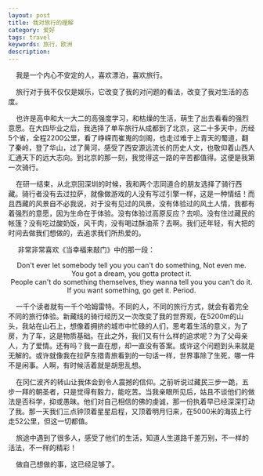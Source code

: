 ```yaml
---
layout: post
title: 我对旅行的理解
category: 爱好
tags: travel
keywords: 旅行，欧洲
description:
---
```


&nbsp;&nbsp;&nbsp;&nbsp;我是一个内心不安定的人，喜欢漂泊，喜欢旅行。

&nbsp;&nbsp;&nbsp;&nbsp;旅行对于我不仅仅是娱乐，它改变了我的对问题的看法，改变了我对生活的态度。

&nbsp;&nbsp;&nbsp;&nbsp;也许是高中和大一大二的高强度学习，和枯燥的生活，萌生了出去看看的强烈意愿。在大四毕业之后，我选择了单车旅行从成都到了北京，这二十多天中，历经5个省，全程2200公里，看了峥嵘而崔嵬的剑阁，也走过难于上青天的蜀道，翻了秦岭，登了华山，过了黄河，感受了西安源远流长的历史人文，也敬仰着山西人汇通天下的远大志向。到北京的那一刻，我觉得这一路的辛苦都值得。这便是我第一次骑行。

&nbsp;&nbsp;&nbsp;&nbsp;在研一结束，从北京回深圳的时候，我和两个志同道合的朋友选择了骑行西藏。骑行者没有去过拉萨，就像做游戏的人没有写过引擎一样，这是一种情结！而且西藏的风景自不必我说，对于没有见过的风景，没有体验过的风土人情，我都有着强烈的意愿，因为生命在于体验。没有体验过高原反应？去呗。没有住过藏民的帐篷？没有吃过酸奶饭，风干肉，没有喝过酥油茶？去啊。我们还年轻，有大把的时间去做我们想做的，去追求我们所热爱的。

&nbsp;&nbsp;&nbsp; &nbsp;非常非常喜欢《当幸福来敲门》中的那一段：

<p align="center">
Don't ever let somebody tell you you can't do something, Not even me.</br>
You got a dream, you gotta protect it.</br>
People can't do something themselves, they wanna tell you you can't do it.</br>
If you want something, go get it. Period.</br>
</p>

&nbsp;&nbsp;&nbsp;&nbsp;一千个读者就有一千个哈姆雷特。不同的人，不同的旅行方式，就会有着完全不同的旅行体验。新藏线的骑行经历又一次改变了我的世界观，在5200m的山头，我站在山石上，想像着拥挤的城市中忙碌的人们，思考着生活的意义，为了房，为了车，这是物质基础。在此之外，我们又有什么样的追求呢？为了父母亲人，为了爱情。还有吗？我一直在想，却一直没有答案。或许这个问题到头来就是无解的。或许就像我在拉萨东措青旅看到的一句话一样，世界事除了生死，哪一件不是闲事。人啊，有时候活着就是胡思乱想。

&nbsp;&nbsp;&nbsp;&nbsp;在冈仁波齐的转山让我体会到令人震撼的信仰。之前听说过藏民三步一跪，五步一拜的朝圣者，只是觉得有毅力，能吃苦。当我亲眼所见后，姑且不谈他们的做法是否科学，抑或愚昧。他们对自己相信的佛的虔诚，那一份执着早已经深深打动了我。那一天我们三点钟顶着星星启程，又顶着明月归来，在5000米的海拔上行走52公里，但这一切都值。

&nbsp;&nbsp;&nbsp;&nbsp;旅途中遇到了很多人，感受了他们的生活，知道人生道路千差万别，不一样的活法，不一样的精彩！

&nbsp;&nbsp;&nbsp;&nbsp;做自己想做的事，这已经足够了。
